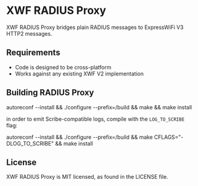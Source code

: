 # XWF RADIUS Proxy
XWF RADIUS Proxy bridges plain RADIUS messages to ExpressWiFi V3 HTTP2 messages. 

## Requirements
* Code is designed to be cross-platform
* Works against any existing XWF V2 implementation

## Building RADIUS Proxy
autoreconf --install && ./configure --prefix=/build && make && make install

in order to emit Scribe-compatible logs, compile with the `LOG_TO_SCRIBE` flag:

autoreconf --install && ./configure --prefix=/build && make CFLAGS="-DLOG_TO_SCRIBE" && make install

## License
XWF RADIUS Proxy is MIT licensed, as found in the LICENSE file.
